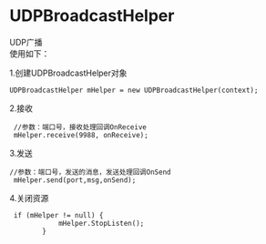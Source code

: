 # UDPBroadcastHelper
UDP广播  
使用如下：  

1.创建UDPBroadcastHelper对象
```
UDPBroadcastHelper mHelper = new UDPBroadcastHelper(context);

```
2.接收
```
 //参数：端口号，接收处理回调OnReceive
 mHelper.receive(9988, onReceive);
 ```
3.发送
```
//参数：端口号，发送的消息，发送处理回调OnSend
 mHelper.send(port,msg,onSend);
 ```
4.关闭资源
```
 if (mHelper != null) {
            mHelper.StopListen();
        }
```         
